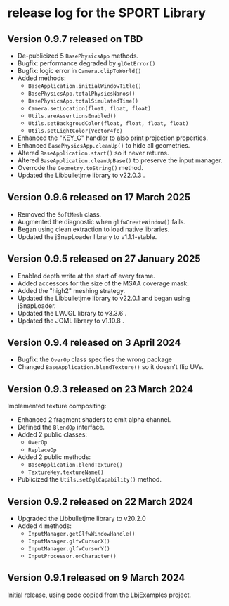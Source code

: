 # release log for the SPORT Library

## Version 0.9.7 released on TBD

+ De-publicized 5 `BasePhysicsApp` methods.
+ Bugfix:  performance degraded by `glGetError()`
+ Bugfix:  logic error in `Camera.clipToWorld()`
+ Added methods:
  + `BaseApplication.initialWindowTitle()`
  + `BasePhysicsApp.totalPhysicsNanos()`
  + `BasePhysicsApp.totalSimulatedTime()`
  + `Camera.setLocation(float, float, float)`
  + `Utils.areAssertionsEnabled()`
  + `Utils.setBackgroudColor(float, float, float, float)`
  + `Utils.setLightColor(Vector4fc)`
+ Enhanced the "KEY_C" handler to also print projection properties.
+ Enhanced `BasePhysicsApp.cleanUp()` to hide all geometries.
+ Altered `BaseApplication.start()` so it never returns.
+ Altered `BaseApplication.cleanUpBase()` to preserve the input manager.
+ Overrode the `Geometry.toString()` method.
+ Updated the Libbulletjme library to v22.0.3 .

## Version 0.9.6 released on 17 March 2025

+ Removed the `SoftMesh` class.
+ Augmented the diagnostic when `glfwCreateWindow()` fails.
+ Began using clean extraction to load native libraries.
+ Updated the jSnapLoader library to v1.1.1-stable.

## Version 0.9.5 released on 27 January 2025

+ Enabled depth write at the start of every frame.
+ Added accessors for the size of the MSAA coverage mask.
+ Added the "high2" meshing strategy.
+ Updated the Libbulletjme library to v22.0.1 and began using jSnapLoader.
+ Updated the LWJGL library to v3.3.6 .
+ Updated the JOML library to v1.10.8 .

## Version 0.9.4 released on 3 April 2024

+ Bugfix: the `OverOp` class specifies the wrong package
+ Changed `BaseApplication.blendTexture()` so it doesn't flip UVs.

## Version 0.9.3 released on 23 March 2024

Implemented texture compositing:
+ Enhanced 2 fragment shaders to emit alpha channel.
+ Defined the `BlendOp` interface.
+ Added 2 public classes:
  + `OverOp`
  + `ReplaceOp`
+ Added 2 public methods:
  + `BaseApplication.blendTexture()`
  + `TextureKey.textureName()`
+ Publicized the `Utils.setOglCapability()` method.

## Version 0.9.2 released on 22 March 2024

+ Upgraded the Libbulletjme library to v20.2.0
+ Added 4 methods:
  + `InputManager.getGlfwWindowHandle()`
  + `InputManager.glfwCursorX()`
  + `InputManager.glfwCursorY()`
  + `InputProcessor.onCharacter()`

## Version 0.9.1 released on 9 March 2024

Initial release, using code copied from the LbjExamples project.